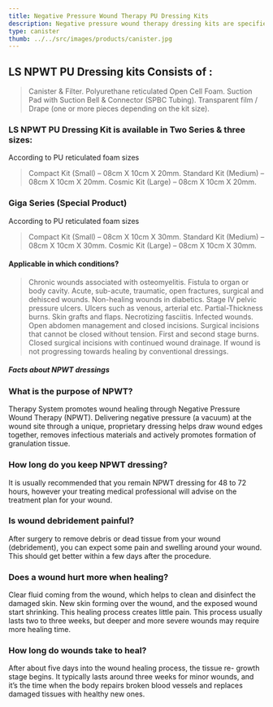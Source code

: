 ```yaml
---
title: Negative Pressure Wound Therapy PU Dressing Kits
description: Negative pressure wound therapy dressing kits are specified dressings and accessories used as an interface between the NPWT device and the patient’s wound. 
type: canister
thumb: ../../src/images/products/canister.jpg
---
```


## LS NPWT PU Dressing kits Consists of :

> Canister & Filter.
> Polyurethane reticulated Open Cell Foam.
> Suction Pad with Suction Bell & Connector (SPBC Tubing).
> Transparent film / Drape (one or more pieces depending on the kit size).

### LS NPWT PU Dressing Kit is available in Two Series & three sizes:
According to PU reticulated foam sizes

> Compact Kit (Small) – 08cm X 10cm X 20mm.
> Standard Kit (Medium) – 08cm X 10cm X 20mm.
> Cosmic Kit (Large) – 08cm X 10cm X 20mm.


### Giga Series (Special Product)
According to PU reticulated foam sizes

> Compact Kit (Small) – 08cm X 10cm X 30mm.
> Standard Kit (Medium) – 08cm X 10cm X 30mm.
> Cosmic Kit (Large) – 08cm X 10cm X 30mm.

#### Applicable in which conditions?

> Chronic wounds associated with osteomyelitis.
> Fistula to organ or body cavity.
> Acute, sub-acute, traumatic, open fractures, surgical and dehisced wounds.
> Non-healing wounds in diabetics.
> Stage IV pelvic pressure ulcers.
> Ulcers such as venous, arterial etc.
> Partial-Thickness burns.
> Skin grafts and flaps.
> Necrotizing fasciitis.
> Infected wounds.
> Open abdomen management and closed incisions.
> Surgical incisions that cannot be closed without tension.
> First and second stage burns.
> Closed surgical incisions with continued wound drainage.
> If wound is not progressing towards healing by conventional dressings.

##### Facts about NPWT dressings

### What is the purpose of NPWT?

Therapy System promotes wound healing through Negative Pressure
Wound Therapy (NPWT). Delivering negative pressure (a vacuum) at
the wound site through a unique, proprietary dressing helps draw
wound edges together, removes infectious materials and actively
promotes formation of granulation tissue.

### How long do you keep NPWT dressing? 

It is usually recommended that you remain NPWT dressing for 48 to
72 hours, however your treating medical professional will advise on
the treatment plan for your wound.

### Is wound debridement painful?

After surgery to remove debris or dead tissue from your wound
(debridement), you can expect some pain and swelling around your
wound. This should get better within a few days after the procedure.


### Does a wound hurt more when healing?

Clear fluid coming from the wound, which helps to clean and
disinfect the damaged skin. New skin forming over the wound, and
the exposed wound start shrinking. This healing process creates little
pain. This process usually lasts two to three weeks, but deeper and
more severe wounds may require more healing time.

### How long do wounds take to heal?

After about five days into the wound healing process, the tissue re-
growth stage begins. It typically lasts around three weeks for minor
wounds, and it’s the time when the body repairs broken blood
vessels and replaces damaged tissues with healthy new ones.

